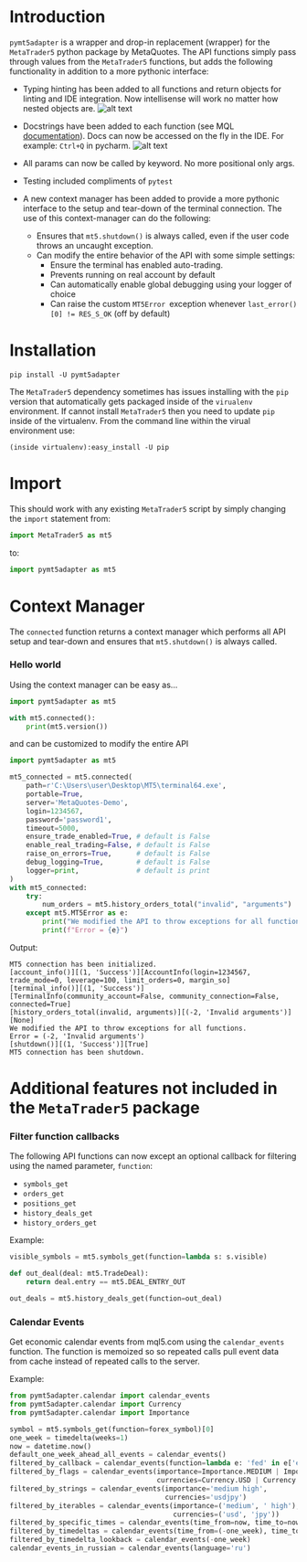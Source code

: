 # Introduction

`pymt5adapter` is a wrapper and drop-in replacement (wrapper) for the `MetaTrader5` python package by MetaQuotes. 
The API functions simply pass through values from the `MetaTrader5` functions, but adds the following functionality
in addition to a more pythonic interface:

 - Typing hinting has been added to all functions and return objects for linting and IDE integration. 
 Now intellisense will work no matter how nested objects are. ![alt text][intellisence_screen]
 - Docstrings have been added to each function 
 (see MQL [documentation](https://www.mql5.com/en/docs/integration/python_metatrader5)). 
 Docs can now be accessed on the fly in the IDE. For example: `Ctrl+Q` in pycharm. ![alt text][docs_screen]
 - All params can now be called by keyword. No more positional only args.
 - Testing included compliments of `pytest`
 - A new context manager has been added to provide a more pythonic interface to the setup and tear-down 
 of the terminal connection. The use of this context-manager can do the following: 
 
   - Ensures that `mt5.shutdown()` is always called, even if the user code throws an uncaught exception.
   - Can modify the entire behavior of the API with some simple settings:
      - Ensure the terminal has enabled auto-trading.
      - Prevents running on real account by default
      - Can automatically enable global debugging using your logger of choice
      - Can raise the custom `MT5Error `exception whenever `last_error()[0] != RES_S_OK` (off by default)


# Installation

```
pip install -U pymt5adapter
```
 
The `MetaTrader5` dependency sometimes has issues installing with the `pip` version that automatically gets 
packaged inside of the `virualenv` environment. If cannot install `MetaTrader5` then you need to update `pip` 
inside of the virtualenv. From the command line within the virual environment use:

```
(inside virtualenv):easy_install -U pip
```

# Import  
This should work with any existing `MetaTrader5` script by simply changing the `import` statement from:  
```python
import MetaTrader5 as mt5 
```
to:  
```python
import pymt5adapter as mt5 
``` 
     
# Context Manager

The `connected` function returns a context manager which performs all API setup and tear-down and ensures 
that `mt5.shutdown()` is always called. 

### Hello world

Using the context manager can be easy as...

```python
import pymt5adapter as mt5

with mt5.connected():
    print(mt5.version())

```

and can be customized to modify the entire API

```python
import pymt5adapter as mt5

mt5_connected = mt5.connected(
    path=r'C:\Users\user\Desktop\MT5\terminal64.exe',
    portable=True,
    server='MetaQuotes-Demo',
    login=1234567,
    password='password1',
    timeout=5000,
    ensure_trade_enabled=True, # default is False
    enable_real_trading=False, # default is False
    raise_on_errors=True,      # default is False
    debug_logging=True,        # default is False
    logger=print,              # default is print
)
with mt5_connected:
    try:
        num_orders = mt5.history_orders_total("invalid", "arguments")
    except mt5.MT5Error as e:
        print("We modified the API to throw exceptions for all functions.")
        print(f"Error = {e}")

```

Output:

```
MT5 connection has been initialized.
[account_info()][(1, 'Success')][AccountInfo(login=1234567, trade_mode=0, leverage=100, limit_orders=0, margin_so]
[terminal_info()][(1, 'Success')][TerminalInfo(community_account=False, community_connection=False, connected=True]
[history_orders_total(invalid, arguments)][(-2, 'Invalid arguments')][None]
We modified the API to throw exceptions for all functions.
Error = (-2, 'Invalid arguments')
[shutdown()][(1, 'Success')][True]
MT5 connection has been shutdown.

```

# Additional features not included in the `MetaTrader5` package

### Filter function callbacks

The following API functions can now except an optional callback for filtering using the named parameter, `function`:
* `symbols_get`
* `orders_get`
* `positions_get`
* `history_deals_get`
* `history_orders_get`

Example:

```python
visible_symbols = mt5.symbols_get(function=lambda s: s.visible)

def out_deal(deal: mt5.TradeDeal):
    return deal.entry == mt5.DEAL_ENTRY_OUT

out_deals = mt5.history_deals_get(function=out_deal)
```

### Calendar Events
Get economic calendar events from mql5.com using the `calendar_events` function. The function is memoized so
so repeated calls pull event data from cache instead of repeated calls to the server. 

Example:
```python
from pymt5adapter.calendar import calendar_events
from pymt5adapter.calendar import Currency
from pymt5adapter.calendar import Importance

symbol = mt5.symbols_get(function=forex_symbol)[0]
one_week = timedelta(weeks=1)
now = datetime.now()
default_one_week_ahead_all_events = calendar_events()
filtered_by_callback = calendar_events(function=lambda e: 'fed' in e['event_name'].lower())
filtered_by_flags = calendar_events(importance=Importance.MEDIUM | Importance.HIGH,
                                    currencies=Currency.USD | Currency.JPY)
filtered_by_strings = calendar_events(importance='medium high',
                                      currencies='usdjpy')
filtered_by_iterables = calendar_events(importance=('medium', ' high'),
                                        currencies=('usd', 'jpy'))
filtered_by_specific_times = calendar_events(time_from=now, time_to=now + one_week)
filtered_by_timedeltas = calendar_events(time_from=(-one_week), time_to=one_week)
filtered_by_timedelta_lookback = calendar_events(-one_week)
calendar_events_in_russian = calendar_events(language='ru')
```

[intellisence_screen]: https://github.com/nicholishen/pymt5adapter/raw/master/images/intellisense_screen.jpg "intellisence example"
[docs_screen]: https://github.com/nicholishen/pymt5adapter/raw/master/images/docs_screen.jpg "quick docs example"